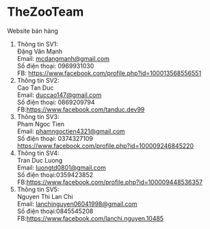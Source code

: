 ﻿# TheZooTeam
Website bán hàng

1. Thông tin SV1:<br/>Đặng Văn Mạnh <br/>Email: mcdangmanh@gmail.com <br/>Số điện thoại: 0969931030 <br/>FB: https://www.facebook.com/profile.php?id=100013568556551<br/>
2. Thông tin SV2:<br/>Cao Tan Duc<br/>Email: duccao147@gmail.com <br/>Số điện thoại: 0869209794 <br/>FB:https://www.facebook.com/tanduc.dev99<br/>
3. Thông tin SV3:<br/>Pham Ngoc Tien <br/>Email: phamngoctien4321@gmail.com <br/>Số điện thoại: 0374327109 <br/>https://www.facebook.com/profile.php?id=100009246845220<br/>
4. Thông tin SV4:<br/>Tran Duc Luong<br/>Email: luongtd0801@gmail.com <br/>Số điện thoại:0359423852<br/>FB:https://www.facebook.com/profile.php?id=100009448536357<br/>
5. Thông tin SV5:<br/>Nguyen Thi Lan Chi<br/>Email: lanchinguyen06041998@gmail.com<br/>Số điện thoại:0845545208<br/>FB:https://www.facebook.com/lanchi.nguyen.10485<br/>